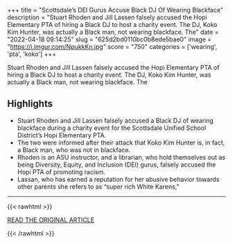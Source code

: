 +++
title = "Scottsdale’s DEI Gurus Accuse Black DJ Of Wearing Blackface"
description = "Stuart Rhoden and Jill Lassen falsely accused the Hopi Elementary PTA of hiring a Black DJ to host a charity event. The DJ, Koko Kim Hunter, was actually a Black man, not wearing blackface. The"
date = "2022-04-18 09:14:25"
slug = "625d2bd0110bc0b8ede5bae0"
image = "https://i.imgur.com/NpukkKn.jpg"
score = "750"
categories = ['wearing', 'pta', 'koko']
+++

Stuart Rhoden and Jill Lassen falsely accused the Hopi Elementary PTA of hiring a Black DJ to host a charity event. The DJ, Koko Kim Hunter, was actually a Black man, not wearing blackface. The

## Highlights

- Stuart Rhoden and Jill Lassen falsely accused a Black DJ of wearing blackface during a charity event for the Scottsdale Unified School District’s Hopi Elementary PTA.
- The two were informed after their attack that Koko Kim Hunter is, in fact, a Black man, who was not in blackface.
- Rhoden is an ASU instructor, and a librarian, who hold themselves out as being Diversity, Equity, and Inclusion (DEI) gurus, falsely accused the Hopi PTA of promoting racism.
- Lassan, who has earned a reputation for her abusive behavior towards other parents she refers to as “super rich White Karens,”

---

{{< rawhtml >}}
  <p class="article-category">
    <a target="_blank" href="https://arizonadailyindependent.com/2022/04/14/scottsdales-dei-gurus-accuse-black-dj-of-wearing-blackface/">READ THE ORIGINAL ARTICLE</a>
  </p>
{{< /rawhtml >}}
